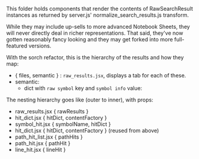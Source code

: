 This folder holds components that render the contents of RawSearchResult
instances as returned by server.js' normalize_search_results.js transform.

While they may include up-sells to more advanced Notebook Sheets, they will
never directly deal in richer representations.  That said, they've now gotten
reasonably fancy looking and they may get forked into more full-featured
versions.

With the sorch refactor, this is the hierarchy of the results and how they map:
- { files, semantic } : `raw_results.jsx`, displays a tab for each of these.
- semantic:
  - dict with `raw symbol` key and `symbol info` value:

The nesting hierarchy goes like (outer to inner), with props:
- raw_results.jsx { rawResults }
- hit_dict.jsx { hitDict, contentFactory }
- symbol_hit.jsx { symbolName, hitDict }
- hit_dict.jsx { hitDict, contentFactory } (reused from above)
- path_hit_list.jsx { pathHits }
- path_hit.jsx { pathHit }
- line_hit.jsx { lineHit }
